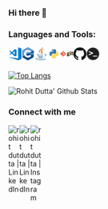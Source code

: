 ### Hi there 👋

<!--
**rohitdutta2510/rohitdutta2510** is a ✨ _special_ ✨ repository because its `README.md` (this file) appears on your GitHub profile.

Here are some ideas to get you started:
- 🔭 I’m currently working on ...
- 🌱 I’m currently learning ...
- 👯 I’m looking to collaborate on ...
- 🤔 I’m looking for help with ...
- 💬 Ask me about ...
- 📫 How to reach me: ...
- 😄 Pronouns: ...
- ⚡ Fun fact: ...
-->

### Languages and Tools:

<img align="left" alt="Visual Studio Code" width="26px" src="https://raw.githubusercontent.com/github/explore/80688e429a7d4ef2fca1e82350fe8e3517d3494d/topics/visual-studio-code/visual-studio-code.png" />
<img align="left" alt="Python" width="26px" src="https://raw.githubusercontent.com/github/explore/80688e429a7d4ef2fca1e82350fe8e3517d3494d/topics/cpp/cpp.png" />
<img align="left" alt="Python" width="26px" src="https://raw.githubusercontent.com/github/explore/80688e429a7d4ef2fca1e82350fe8e3517d3494d/topics/java/java.png" />
<img align="left" alt="Python" width="26px" src="https://raw.githubusercontent.com/github/explore/80688e429a7d4ef2fca1e82350fe8e3517d3494d/topics/python/python.png" />
<img align="left" alt="Git" width="26px" src="https://raw.githubusercontent.com/github/explore/80688e429a7d4ef2fca1e82350fe8e3517d3494d/topics/git/git.png" />
<img align="left" alt="GitHub" width="26px" src="https://raw.githubusercontent.com/github/explore/78df643247d429f6cc873026c0622819ad797942/topics/github/github.png" />
<img align="left" alt="Terminal" width="26px" src="https://raw.githubusercontent.com/github/explore/80688e429a7d4ef2fca1e82350fe8e3517d3494d/topics/terminal/terminal.png" />

<br>
<br>

[![Top Langs](https://github-readme-stats.vercel.app/api/top-langs/?username=rohitdutta2510)](https://github.com/anuraghazra/github-readme-stats)

![Rohit Dutta' Github Stats](https://github-readme-stats.vercel.app/api?username=rohitdutta2510&show_icons=true&hide-border=true&theme=dracula)

###  Connect with me
[<img align="left" alt="rohit dutta | LinkedIn" width="22px" src="https://cdn.jsdelivr.net/npm/simple-icons@v3/icons/linkedin.svg" />][linkedin]
[<img align="left" alt="rohit dutta | LinkedIn" width="22px" src="https://cdn.jsdelivr.net/npm/simple-icons@v3/icons/facebook.svg" />][facebook]
[<img align="left" alt="rohit dutta | Instagram" width="22px" src="https://cdn.jsdelivr.net/npm/simple-icons@v3/icons/instagram.svg" />][instagram]


[facebook]:https://www.facebook.com/rohitdutta2510
[instagram]: https://www.instagram.com/aami_rohit
[linkedin]: https://in.linkedin.com/in/rohit-dutta-64722b183
